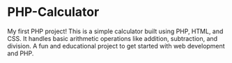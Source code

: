# PHP-Calculator

My first PHP project! This is a simple calculator built using PHP, HTML, and CSS. 
It handles basic arithmetic operations like addition, subtraction, and division.
A fun and educational project to get started with web development and PHP.
